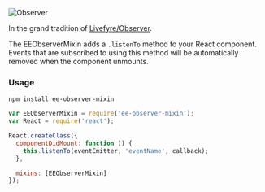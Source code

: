 ![Observer](http://wiki.teamliquid.net/starcraft/images2/d/d3/Observer.png)

In the grand tradition of [Livefyre/Observer](https://github.com/Livefyre/Observer).

The EEObserverMixin adds a `.listenTo` method to your React component. Events that are subscribed to using this method will be automatically removed when the component unmounts.

### Usage

`npm install ee-observer-mixin`

```js
var EEObserverMixin = require('ee-observer-mixin');
var React = require('react');

React.createClass({
  componentDidMount: function () {
    this.listenTo(eventEmitter, 'eventName', callback);
  },

  mixins: [EEObserverMixin]
});
```
